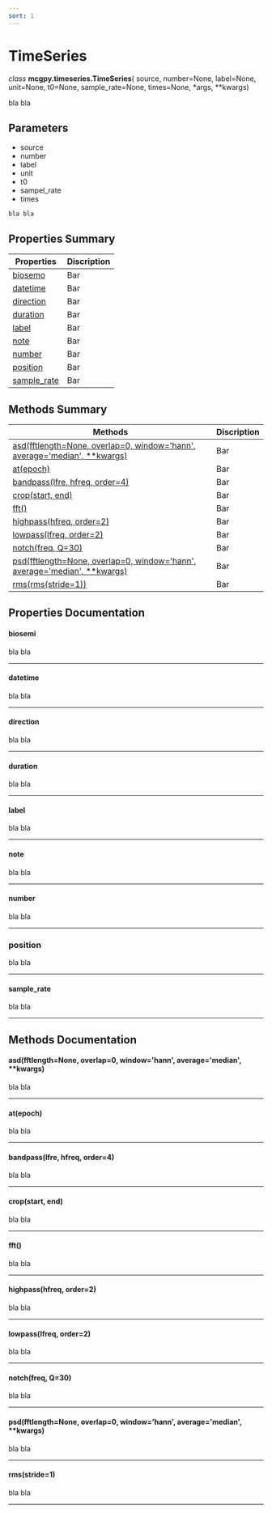 ```yaml
---
sort: 1
---
```


# TimeSeries

*class* **mcgpy.timeseries.TimeSeries**( source, number=None, label=None, unit=None, t0=None, sample_rate=None, times=None, *args, **kwargs)

bla bla

## Parameters

* source
* number
* label
* unit
* t0
* sampel_rate
* times

```note
bla bla
```

## Properties Summary

| Properties     | Discription |
|----------------|-------------|
| [biosemo](https://pjjung.github.io/mcgpy/Classes/TimeSeries.html#biosemi)      | Bar         |
| [datetime](https://pjjung.github.io/mcgpy/Classes/TimeSeries.html#datetime)    | Bar         |
| [direction](https://pjjung.github.io/mcgpy/Classes/TimeSeries.html#direction)  | Bar         |
| [duration](https://pjjung.github.io/mcgpy/Classes/TimeSeries.html#duration)    | Bar         |
| [label](https://pjjung.github.io/mcgpy/Classes/TimeSeries.html#label)          | Bar         |
| [note](https://pjjung.github.io/mcgpy/Classes/TimeSeries.html#note)            | Bar         |
| [number](https://pjjung.github.io/mcgpy/Classes/TimeSeries.html#number)        | Bar         |
| [position](https://pjjung.github.io/mcgpy/Classes/TimeSeries.html#position)    | Bar         |
| [sample_rate](https://pjjung.github.io/mcgpy/Classes/TimeSeries.html#sample_rate)| Bar         |

## Methods Summary

| Methods        | Discription |
|----------------|-------------|
| [asd(fftlength=None, overlap=0, window='hann', average='median', **kwargs)](https://pjjung.github.io/mcgpy/Classes/TimeSeries.html#asdfftlengthnone-overlap0-windowhann-averagemedian-kwargs)      | Bar         |
| [at(epoch)](https://pjjung.github.io/mcgpy/Classes/TimeSeries.html#atepoch)       | Bar         |
| [bandpass(lfre, hfreq, order=4)](https://pjjung.github.io/mcgpy/Classes/TimeSeries.html#bandpasslfre-hfreq-order4) | Bar         |
| [crop(start, end)](https://pjjung.github.io/mcgpy/Classes/TimeSeries.html#cropstart-end)     | Bar         |
| [fft()](https://pjjung.github.io/mcgpy/Classes/TimeSeries.html#fft)      | Bar         |
| [highpass(hfreq, order=2)](https://pjjung.github.io/mcgpy/Classes/TimeSeries.html#highpasshfreq-order2) | Bar         |
| [lowpass(lfreq, order=2)](https://pjjung.github.io/mcgpy/Classes/TimeSeries.html#lowpasslfreq-order2)  | Bar         |
| [notch(freq, Q=30)](https://pjjung.github.io/mcgpy/Classes/TimeSeries.html#notchfreq-q30)    | Bar         |
| [psd(fftlength=None, overlap=0, window='hann', average='median', **kwargs)](https://pjjung.github.io/mcgpy/Classes/TimeSeries.html#psdfftlengthnone-overlap0-windowhann-averagemedian-kwargs)      | Bar         |
| [rms(rms(stride=1))](https://pjjung.github.io/mcgpy/Classes/TimeSeries.html#rmsstride1)      | Bar         |


## Properties Documentation

#### biosemi
bla bla

---
#### datetime 
bla bla

---
#### direction
bla bla

---
#### duration 
bla bla

---
#### label
bla bla

---
#### note
bla bla

---
#### number
bla bla

---
### position
bla bla

---
#### sample_rate
bla bla

---


## Methods Documentation

#### asd(fftlength=None, overlap=0, window='hann', average='median', **kwargs)
bla bla

---
#### at(epoch)
bla bla

---
#### bandpass(lfre, hfreq, order=4) 
bla bla

---
#### crop(start, end)
bla bla

---
#### fft()
bla bla

---
#### highpass(hfreq, order=2)
bla bla

---
#### lowpass(lfreq, order=2)
bla bla

---
#### notch(freq, Q=30)
bla bla

---
#### psd(fftlength=None, overlap=0, window='hann', average='median', **kwargs)
bla bla

---

#### rms(stride=1)
bla bla

---
